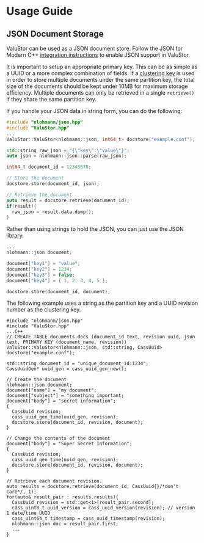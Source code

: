 # Usage Guide

## JSON Document Storage
ValuStor can be used as a JSON document store.
Follow the JSON for Modern C++ [integration instructions](https://github.com/Sensaphone/ValuStor#json) to enable JSON support in ValuStor.

It is important to setup an appropriate primary key.
This can be as simple as a UUID or a more complex combination of fields.
If a [clustering key](https://docs.datastax.com/en/cql/3.1/cql/ddl/ddl_compound_keys_c.html) is used 
in order to store multiple documents under the same partition key, the total size of the documents should be kept under 10MB for
maximum storage efficiency. Multiple documents can only be retrieved in a single `retrieve()` if they share the same partition key.

If you handle your JSON data in string form, you can do the following:
```C++
#include "nlohmann/json.hpp"
#include "ValuStor.hpp"
...
ValuStor::ValuStor<nlohmann::json, int64_t> docstore("example.conf");

std::string raw_json = "{\"key\":\"value\"}";
auto json = nlohmann::json::parse(raw_json);

int64_t document_id = 12345678;

// Store the document
docstore.store(document_id, json);

// Retrieve the document
auto result = docstore.retrieve(document_id);
if(result){
  raw_json = result.data.dump();
}
```

Rather than using strings to hold the JSON, you can just use the JSON library.

```C++
...
nlohmann::json document;

document["key1"] = "value";
document["key2"] = 1234;
document["key3"] = false;
document["key4"] = { 1, 2, 3, 4, 5 };

docstore.store(document_id, document);

```

The following example uses a string as the partition key and a UUID revision number as the clustering key.
```
#include "nlohmann/json.hpp"
#include "ValuStor.hpp"
...C++
// CREATE TABLE documents.docs (document_id text, revision uuid, json text, PRIMARY KEY (document_name, revision))
ValuStor::ValuStor<nlohmann::json, std::string, CassUuid> docstore("example.conf");

std::string document_id = "unique_document_id:1234";
CassUuidGen* uuid_gen = cass_uuid_gen_new();

// Create the document
nlohmann::json document;
document["name"] = "my document";
document["subject"] = "something important;
document["body"] = "secret information";
{
  CassUuid revision;
  cass_uuid_gen_time(uuid_gen, revision);
  docstore.store(document_id, revision, document);
}

// Change the contents of the document
document["body"] = "Super Secret Information";
{
  CassUuid revision;
  cass_uuid_gen_time(uuid_gen, revision);
  docstore.store(document_id, revision, document);
}

// Retrieve each document revision.
auto results = docstore.retrieve(document_id, CassUuid{}/*don't care*/, 1);
for(auto& result_pair : results.results){
  CassUuid revision = std::get<1>(result_pair.second);
  cass_uint8_t uuid_version = cass_uuid_version(revision); // version 1 date/time UUID
  cass_uint64_t timestamp = cass_uuid_timestamp(revision);
  nlohmann::json doc = result_pair.first;
  ...
}
```
